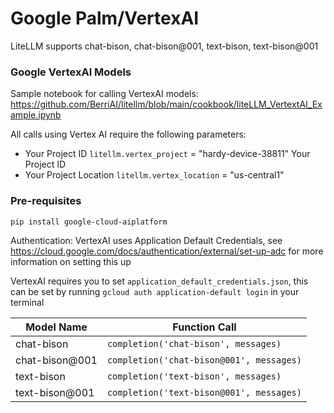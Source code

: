 # Google Palm/VertexAI
LiteLLM supports chat-bison, chat-bison@001, text-bison, text-bison@001

### Google VertexAI Models
Sample notebook for calling VertexAI models: https://github.com/BerriAI/litellm/blob/main/cookbook/liteLLM_VertextAI_Example.ipynb

All calls using Vertex AI require the following parameters:
* Your Project ID
`litellm.vertex_project` = "hardy-device-38811" Your Project ID
* Your Project Location
`litellm.vertex_location` = "us-central1" 

### Pre-requisites
`pip install google-cloud-aiplatform`

Authentication:
VertexAI uses Application Default Credentials, see https://cloud.google.com/docs/authentication/external/set-up-adc for more information on setting this up

VertexAI requires you to set `application_default_credentials.json`, this can be set by running `gcloud auth application-default login` in your terminal

| Model Name       | Function Call                                            |
|------------------|----------------------------------------------------------|
| chat-bison       | `completion('chat-bison', messages)`                    |
| chat-bison@001   | `completion('chat-bison@001', messages)`                |
| text-bison       | `completion('text-bison', messages)`                    |
| text-bison@001   | `completion('text-bison@001', messages)`                |

